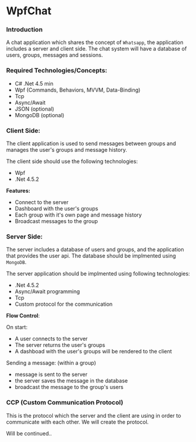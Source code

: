 # WpfChat

### Introduction

A chat application which shares the concept of `Whatsapp`, the application includes a server and client side. The chat system will have a database of users, groups, messages and sessions.

### Required Technologies/Concepts:

* C# .Net 4.5 min
* Wpf (Commands, Behaviors, MVVM, Data-Binding)
* Tcp
* Async/Await
* JSON (optional)
* MongoDB (optional)

### Client Side:

The client application is used to send messages between groups and manages the user's groups and message history. 

The client side should use the following technologies:
* Wpf
* .Net 4.5.2

**Features:**

* Connect to the server
* Dashboard with the user's groups
* Each group with it's own page and message history
* Broadcast messages to the group

### Server Side:

The server includes a database of users and groups, and the application that provides the user api.
The database should be implmented using `MongoDB`.

The server application should be implmented using following technologies:
* .Net 4.5.2
* Async/Await programming
* Tcp
* Custom protocol for the communication

**Flow Control**:

On start:

* A user connects to the server 
* The server returns the user's groups
* A dashboad with the user's groups will be rendered to the client

Sending a message: (within a group)

* message is sent to the server 
* the server saves the message in the database 
* broadcast the message to the group's users

### CCP (Custom Communication Protocol)

This is the protocol which the server and the client are using in order to communicate with each other. We will create the protocol.

Will be continued..
